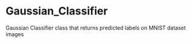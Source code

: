 # Gaussian_Classifier
Gaussian Classifier class that returns predicted labels on MNIST dataset images
